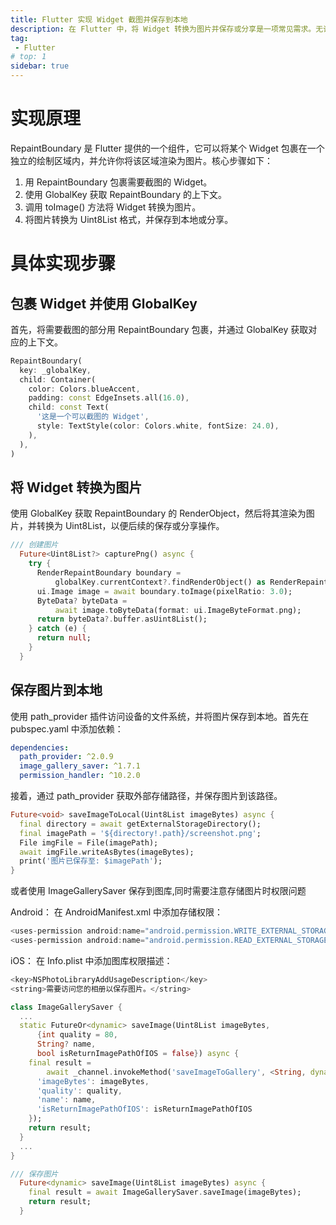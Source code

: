 ```yaml
---
title: Flutter 实现 Widget 截图并保存到本地
description: 在 Flutter 中，将 Widget 转换为图片并保存或分享是一项常见需求。无论是为了保存当前屏幕，还是分享某个特定 UI 部分的截图，这些功能都可以通过 RepaintBoundary 实现。本文将详细介绍如何在 Flutter 中实现 Widget 截图并将图片保存到本地。
tag:
 - Flutter
# top: 1
sidebar: true
---
```


# 实现原理

RepaintBoundary 是 Flutter 提供的一个组件，它可以将某个 Widget 包裹在一个独立的绘制区域内，并允许你将该区域渲染为图片。核心步骤如下：

1. 用 RepaintBoundary 包裹需要截图的 Widget。
2. 使用 GlobalKey 获取 RepaintBoundary 的上下文。
3. 调用 toImage() 方法将 Widget 转换为图片。
4. 将图片转换为 Uint8List 格式，并保存到本地或分享。

# 具体实现步骤

## 包裹 Widget 并使用 GlobalKey
首先，将需要截图的部分用 RepaintBoundary 包裹，并通过 GlobalKey 获取对应的上下文。

```dart
RepaintBoundary(
  key: _globalKey,
  child: Container(
    color: Colors.blueAccent,
    padding: const EdgeInsets.all(16.0),
    child: const Text(
      '这是一个可以截图的 Widget',
      style: TextStyle(color: Colors.white, fontSize: 24.0),
    ),
  ),
)

```
## 将 Widget 转换为图片
使用 GlobalKey 获取 RepaintBoundary 的 RenderObject，然后将其渲染为图片，并转换为 Uint8List，以便后续的保存或分享操作。

```dart
/// 创建图片
  Future<Uint8List?> capturePng() async {
    try {
      RenderRepaintBoundary boundary =
          globalKey.currentContext?.findRenderObject() as RenderRepaintBoundary;
      ui.Image image = await boundary.toImage(pixelRatio: 3.0);
      ByteData? byteData =
          await image.toByteData(format: ui.ImageByteFormat.png);
      return byteData?.buffer.asUint8List();
    } catch (e) {
      return null;
    }
  }

```

## 保存图片到本地

使用 path_provider 插件访问设备的文件系统，并将图片保存到本地。首先在 pubspec.yaml 中添加依赖：

```yaml
dependencies:
  path_provider: ^2.0.9
  image_gallery_saver: ^1.7.1
  permission_handler: ^10.2.0

```

接着，通过 path_provider 获取外部存储路径，并保存图片到该路径。

```dart
Future<void> saveImageToLocal(Uint8List imageBytes) async {
  final directory = await getExternalStorageDirectory();
  final imagePath = '${directory!.path}/screenshot.png';
  File imgFile = File(imagePath);
  await imgFile.writeAsBytes(imageBytes);
  print('图片已保存至: $imagePath');
}

```
或者使用 ImageGallerySaver 保存到图库,同时需要注意存储图片时权限问题

Android： 在 AndroidManifest.xml 中添加存储权限：

```dart
<uses-permission android:name="android.permission.WRITE_EXTERNAL_STORAGE"/>
<uses-permission android:name="android.permission.READ_EXTERNAL_STORAGE"/>

```

iOS： 在 Info.plist 中添加图库权限描述：

```dart
<key>NSPhotoLibraryAddUsageDescription</key>
<string>需要访问您的相册以保存图片。</string>
```


```dart
class ImageGallerySaver {
  ...
  static FutureOr<dynamic> saveImage(Uint8List imageBytes,
      {int quality = 80,
      String? name,
      bool isReturnImagePathOfIOS = false}) async {
    final result =
        await _channel.invokeMethod('saveImageToGallery', <String, dynamic>{
      'imageBytes': imageBytes,
      'quality': quality,
      'name': name,
      'isReturnImagePathOfIOS': isReturnImagePathOfIOS
    });
    return result;
  }
  ...
}

/// 保存图片
  Future<dynamic> saveImage(Uint8List imageBytes) async {
    final result = await ImageGallerySaver.saveImage(imageBytes);
    return result;
  }

```
